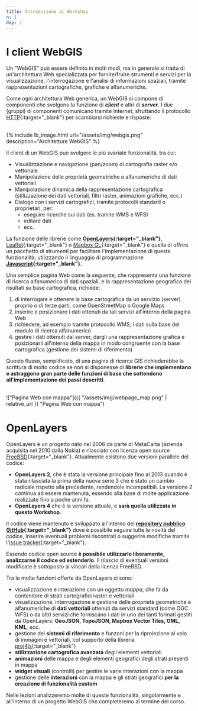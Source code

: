 ```yaml
---
title: Introduzione al Workshop
n: 1
day: 1
---
```

I client WebGIS
===============
Un "WebGIS" può essere definito in molti modi, ma in generale si tratta di un'architettura Web specializzata per fornire/fruire strumenti e servizi per la visualizzazione, l'interrogazione e l'analisi di informazioni spaziali, tramite rappresentazioni cartografiche, grafiche e alfanumeriche.

Come ogni architettura Web generica, un WebGIS si compone di componenti che svolgono la funzione di **_client_** e altri di **_server_**. I due (gruppi) di componenti comunicano tramite Internet, sfruttando il protocollo [HTTP](https://it.wikipedia.org/wiki/Hypertext_Transfer_Protocol){:target="_blank"} per scambiarsi richieste e risposte.

<br>
{% include lb_image.html url="/assets/img/webgis.png" description="Architetture WebGIS" %}
<br>

Il client di un WebGIS può svolgere le più svariate funzionalità, tra cui:

* Visualizzazione e navigazione (pan/zoom) di cartografia raster e/o vettoriale
* Manipolazione delle proprietà geometriche e alfanumeriche di dati vettoriali
* Manipolazione dinamica della rappresentazione cartografica (stilizzazione dei dati vettoriali, filtri raster, animazioni grafiche, ecc.)
* Dialogo con i servizi cartografici, tramite protocolli standard o proprietari, per:
   * eseguire ricerche sui dati (es. tramite WMS e WFS)
   * editare dati
   * ecc.

La funzione delle librerie come **[OpenLayers](http://openlayers.org/){:target="_blank"}**, [Leaflet](http://leafletjs.com/){:target="_blank"} o [Mapbox GL](https://www.mapbox.com/mapbox-gl-js/api/){:target="_blank"} è quella di offrire un pacchetto di strumenti per facilitare l'implementazione di queste funzionalità, utilizzando il linguaggio di programmazione **[Javascript](https://developer.mozilla.org/it/docs/Web/JavaScript){:target="_blank"}**.

Una semplice pagina Web come la seguente, che rappresenta una funzione di ricerca alfanumerica di dati spaziali, e la rappresentazione geografica dei risultati su base cartografica, richiede:

1. di interrogare e ottenere la base cartografica da un servizio (server) proprio o di terze parti, come OpenStreetMap o Google Maps
2. inserire e posizionare i dati ottenuti da tali servizi all'interno della pagina Web
3. richiedere, ad esempio tramite protocollo WMS, i dati sulla base del modulo di ricerca alfanumerico
4. gestire i dati ottenuti dal server, dargli una rappresentazione grafica e posizionarli all'interno della mappa in modo congruente con la base cartografica (gestione dei sistemi di riferimento)

Questo flusso, semplificato, di una pagina di ricerca GIS richiederebbe la scrittura di molto codice se non si disponesse di **librerie che implementano e astraggono gran parte delle funzioni di base che sottendono all'implementazione dei passi descritti**.

<br>
!["Pagina Web con mappa"]({{ "/assets/img/webpage_map.png" | relative_url }} "Pagina Web con mappa")
<br>

OpenLayers
==========

OpenLayers è un progetto nato nel 2006 da parte di MetaCarta (azienda acquisita nel 2010 dalla Nokia) e rilasciato con licenza open source [FreeBSD](https://tldrlegal.com/license/bsd-2-clause-license-(freebsd)){:target="_blank"}.
Attualmente esistono due versioni parallele del codice:

* **OpenLayers 2**, che è stata la versione principale fino al 2013 quando è stata rilasciata la prima della nuova serie 3 che è stato un cambio radicale rispetto alla precedente, rendendole incompatibili. La versione 2 continua ad essere mantenuta, essendo alla base di molte applicazione realizzate fino a poche anni fa.
* **OpenLayers 4** che è la versione attuale, e **sarà quella utilizzata in questo Workshop**.

Il codice viene mantenuto e sviluppato all'interno del **[repository pubblico GitHub](https://github.com/openlayers/openlayers){:target="_blank"}** dove è possibile seguire tutte le novità del codice, inserire eventuali problemi riscontrati o suggerire modifiche tramite l'[issue tracker](https://github.com/openlayers/openlayers/issues){:target="_blank"}.

Essendo codice open source **è possibile utilizzarlo liberamente, analizzarne il codice ed estenderlo**. Il rilascio di eventuali versioni modificate è sottoposto ai vincoli della licenza FreeBSD.

Tra le molte funzioni offerte da OpenLayers ci sono:

* visualizzazione e interazione con un oggetto _mappa_, che fa da contenitore di strati cartografici raster e vettoriali
* visualizzazione, interrogazione e gestione delle proprietà geometriche e alfanumeriche di **dati vettoriali** ottenuti da servizi standard (come OGC WFS) o da altri servizi che forniscano i dati in uno dei tanti formati gestiti da OpenLayers: **GeoJSON, TopoJSON, Mapbox Vector Tiles, GML, KML**, ecc.
* gestione dei **sistemi di riferimento** e funzoni per la riproiezione al volo di immagini e vettoriali, col supporto della libreria [proj4js](http://proj4js.org/){:target="_blank"}
* **stilizzazione cartografica avanzata** degli elementi vettoriali
* **animazioni** delle mappa e degli elementi geografici degli strati presenti in mappa 
* **widget visuali** (controlli) per gestire le varie interazioni con la mappa
* gestione delle **interazioni** con la mappa e gli strati geografici **per la creazione di funzionalità custom**

Nelle lezioni analizzeremo molte di queste funzionalità, singolarmente e all'interno di un progetto WebGIS che completeremo al termine del corso.
